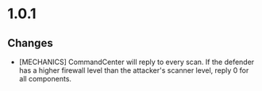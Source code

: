 # 1.0.1

## Changes

- [MECHANICS] CommandCenter will reply to every scan. If the defender has a higher firewall level than the attacker's scanner level, reply 0 for all components.